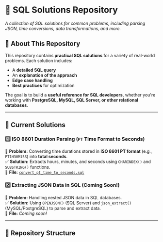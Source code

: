 # 📌 SQL Solutions Repository
*A collection of SQL solutions for common problems, including parsing JSON, time conversions, data transformations, and more.*

## 📖 About This Repository  
This repository contains **practical SQL solutions** for a variety of real-world problems. Each solution includes:  
- A **detailed SQL query**  
- An **explanation of the approach**  
- **Edge case handling**  
- **Best practices** for optimization  

The goal is to build a **useful reference for SQL developers**, whether you're working with **PostgreSQL, MySQL, SQL Server, or other relational databases**.

---

## 🚀 Current Solutions  

### 1️⃣ ISO 8601 Duration Parsing (`PT` Time Format to Seconds)  
📌 **Problem:** Converting time durations stored in **ISO 8601 PT format** (e.g., `PT1H30M15S`) into **total seconds**.  
✅ **Solution:** Extracts hours, minutes, and seconds using `CHARINDEX()` and `SUBSTRING()` functions.  
🔗 **File:** [`convert_pt_time_to_seconds.sql`](./solutions/convert_pt_time_to_seconds.sql)  

### 2️⃣ Extracting JSON Data in SQL (Coming Soon!)  
📌 **Problem:** Handling nested JSON data in SQL databases.  
✅ **Solution:** Using `OPENJSON()` (SQL Server) and `json_extract()` (MySQL/PostgreSQL) to parse and extract data.  
🔗 **File:** *Coming soon!*  

---

## 📂 Repository Structure  
